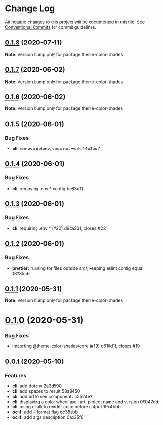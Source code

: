# Change Log

All notable changes to this project will be documented in this file.
See [Conventional Commits](https://conventionalcommits.org) for commit guidelines.

## [0.1.8](https://github.com/luizcieslak/theme-color-shades/compare/theme-color-shades@0.1.7...theme-color-shades@0.1.8) (2020-07-11)

**Note:** Version bump only for package theme-color-shades





## [0.1.7](https://github.com/luizcieslak/theme-color-shades/compare/theme-color-shades@0.1.6...theme-color-shades@0.1.7) (2020-06-02)

**Note:** Version bump only for package theme-color-shades





## [0.1.6](/compare/theme-color-shades@0.1.5...theme-color-shades@0.1.6) (2020-06-02)

**Note:** Version bump only for package theme-color-shades





## [0.1.5](/compare/theme-color-shades@0.1.4...theme-color-shades@0.1.5) (2020-06-01)


### Bug Fixes

* **cli:** remove dotenv, does not work 44c8ec7





## [0.1.4](/compare/theme-color-shades@0.1.3...theme-color-shades@0.1.4) (2020-06-01)


### Bug Fixes

* **cli:** removing .env.* config be83d11





## [0.1.3](/compare/theme-color-shades@0.1.2...theme-color-shades@0.1.3) (2020-06-01)


### Bug Fixes

* **cli:** requiring .env.* (#22) d9ca331, closes #22





## [0.1.2](/compare/theme-color-shades@0.1.1...theme-color-shades@0.1.2) (2020-06-01)


### Bug Fixes

* **prettier:** running for files outside src/, keeping eslint config equal 18235c6





## [0.1.1](/compare/theme-color-shades@0.1.0...theme-color-shades@0.1.1) (2020-05-31)

**Note:** Version bump only for package theme-color-shades





# [0.1.0](/compare/theme-color-shades@0.0.2...theme-color-shades@0.1.0) (2020-05-31)


### Bug Fixes

* importing @theme-color-shades/core (#19) c610d1f, closes #19





## 0.0.1 (2020-05-10)


### Features

* **cli:** add dotenv 2a3d590
* **cli:** add spaces to result 58a8450
* **cli:** add url to see components c5524e2
* **cli:** displaying a color wheel ascii art, project name and version 09047dd
* **cli:** using chalk to render color before output 19c4bbb
* **oclif:** add --format flag ec38abb
* **oclif:** add args description 0ac35f6
